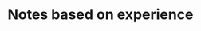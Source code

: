 ---
title: Notes based on experience
permalink: /experiences/
classes: wide
toc: false
author_profile: false
sidebar:
  nav: "experiences-toc"
---